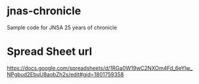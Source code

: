 # jnas-chronicle
Sample code for JNSA 25 years of chronicle


# Spread Sheet url
https://docs.google.com/spreadsheets/d/1RGa0W19wC2NXOm4Fd_6eYlw_NPgbud2EbuU8aobZh2s/edit#gid=1801759358
